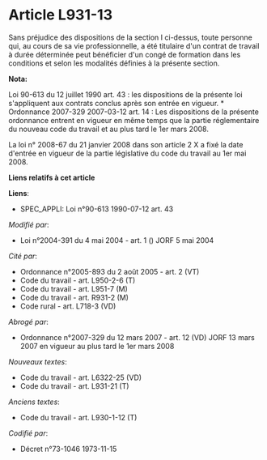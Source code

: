 # Article L931-13

Sans préjudice des dispositions de la section I ci-dessus, toute personne qui, au cours de sa vie professionnelle, a été
titulaire d'un contrat de travail à durée déterminée peut bénéficier d'un congé de formation dans les conditions et selon les
modalités définies à la présente section.

**Nota:**

Loi 90-613 du 12 juillet 1990 art. 43 : les dispositions de la présente loi s'appliquent aux contrats conclus après son
entrée en vigueur. * Ordonnance 2007-329 2007-03-12 art. 14 : Les dispositions de la présente ordonnance entrent en vigueur
en même temps que la partie réglementaire du nouveau code du travail et au plus tard le 1er mars 2008.

La loi n° 2008-67 du 21 janvier 2008 dans son article 2 X a fixé la date d'entrée en vigueur de la partie législative du code
du travail au 1er mai 2008.

**Liens relatifs à cet article**

**Liens**:

  - SPEC_APPLI: Loi n°90-613 1990-07-12 art. 43

_Modifié par_:

  - Loi n°2004-391 du 4 mai 2004 - art. 1 () JORF 5 mai 2004

_Cité par_:

  - Ordonnance n°2005-893 du 2 août 2005 - art. 2 (VT)
  - Code du travail - art. L950-2-6 (T)
  - Code du travail - art. L951-7 (M)
  - Code du travail - art. R931-2 (M)
  - Code rural - art. L718-3 (VD)

_Abrogé par_:

  - Ordonnance n°2007-329 du 12 mars 2007 - art. 12 (VD) JORF 13 mars 2007 en vigueur au plus tard le 1er mars 2008

_Nouveaux textes_:

  - Code du travail - art. L6322-25 (VD)
  - Code du travail - art. L931-21 (T)

_Anciens textes_:

  - Code du travail - art. L930-1-12 (T)

_Codifié par_:

  - Décret n°73-1046 1973-11-15
